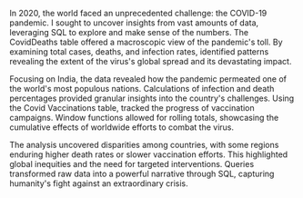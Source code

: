In 2020, the world faced an unprecedented challenge: the COVID-19 pandemic. I sought to uncover insights from vast amounts of data, leveraging SQL to explore and make sense of the numbers.
The CovidDeaths table offered a macroscopic view of the pandemic's toll. By examining total cases, deaths, and infection rates, identified patterns revealing the extent of the virus's global spread and its devastating impact.

Focusing on India, the data revealed how the pandemic permeated one of the world's most populous nations. Calculations of infection and death percentages provided granular insights into the country's challenges.
Using the Covid Vaccinations table, tracked the progress of vaccination campaigns. Window functions allowed for rolling totals, showcasing the cumulative effects of worldwide efforts to combat the virus.

The analysis uncovered disparities among countries, with some regions enduring higher death rates or slower vaccination efforts. This highlighted global inequities and the need for targeted interventions.
Queries transformed raw data into a powerful narrative through SQL, capturing humanity's fight against an extraordinary crisis.
